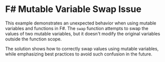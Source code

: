# F# Mutable Variable Swap Issue

This example demonstrates an unexpected behavior when using mutable variables and functions in F#. The `swap` function attempts to swap the values of two mutable variables, but it doesn't modify the original variables outside the function scope. 

The solution shows how to correctly swap values using mutable variables, while emphasizing best practices to avoid such confusion in the future.